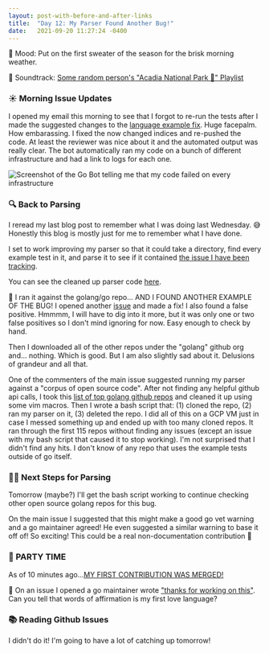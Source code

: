 ```yaml
---
layout: post-with-before-and-after-links
title:  "Day 12: My Parser Found Another Bug!"
date:   2021-09-20 11:27:24 -0400
---
```


🍂 Mood: Put on the first sweater of the season for the brisk morning weather.

🎵 Soundtrack: [Some random person's "Acadia National Park 🌊"
Playlist](https://open.spotify.com/playlist/4tMSHD4ViTllR8qbh5XVOF)

### ☀️  Morning Issue Updates

I opened my email this morning to see that I forgot to re-run the tests after I
made the suggested changes to the [language example
fix](https://go-review.googlesource.com/c/text/+/349552). Huge facepalm. How
embarassing. I fixed the now changed indices and re-pushed the code. At least
the reviewer was nice about it and the automated output was really clear. The
bot automatically ran my code on a bunch of different infrastructure and had
a link to logs for each one.

<img src="https://i.ibb.co/B4TpWjZ/Screen-Shot-2021-09-20-at-5-53-16-PM.png" alt="Screenshot of the Go Bot telling me that my code failed on every infrastructure">


### 🔍 Back to Parsing

I reread my last blog post to remember what I was doing last Wednesday. 😅
Honestly this blog is mostly just for me to remember what I have done.

I set to work improving my parser so that it could take a directory, find every
example test in it, and parse it to see if it contained [the issue I have been
tracking](https://github.com/golang/go/issues/48362).

You can see the cleaned up parser code
[here](https://gist.github.com/ameowlia/f8f56b6bd63a7072382a2118f7183ff4).

🐞 I ran it against the golang/go repo... AND I FOUND ANOTHER EXAMPLE OF THE
BUG! I opened another [issue](https://github.com/golang/go/issues/48494) and
made a fix! I also found a false positive. Hmmmm, I will have to dig into it
more, but it was only one or two false positives so I don't mind ignoring for
now. Easy enough to check by hand.

Then I downloaded all of the other repos under the "golang" github org and...
nothing. Which is good. But I am also slightly sad about it. Delusions of
grandeur and all that.

One of the commenters of the main issue suggested running my parser against a
"corpus of open source code". After not finding any helpful github api calls, I
took this [list of top golang github
repos](https://github.com/kaxap/arl/blob/master/README-Go.md) and cleaned it up
using some vim macros. Then I wrote a bash script that: (1) cloned the repo, (2)
ran my parser on it, (3) deleted the repo. I did all of this on a GCP VM just in
case I messed something up and ended up with too many cloned repos. It ran
through the first 115 repos without finding any issues (except an issue with my
bash script that caused it to stop working). I'm not surprised that I didn't
find any hits. I don't know of any repo that uses the example tests outside of
go itself.

### 🕵️‍♀️ Next Steps for Parsing

Tomorrow (maybe?) I'll get the bash script working to continue checking other open source
golang repos for this bug.

On the main issue I suggested that this might make a good go vet warning and a
go maintainer agreed! He even suggested a similar warning to base it off of! So
exciting! This could be a real non-documentation contribution 🙌

### 🎉 PARTY TIME
As of 10 minutes ago...[MY FIRST CONTRIBUTION WAS
MERGED!](https://go-review.googlesource.com/c/go/+/350995)

🤩 On an issue I opened a go maintainer wrote ["thanks for working on
this"](https://github.com/golang/go/issues/48494#issuecomment-923251276). Can
you tell that words of affirmation is my first love language?

### 📚 Reading Github Issues

I didn't do it! I'm going to have a lot of catching up tomorrow!





